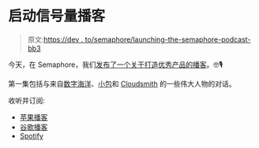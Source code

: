 # 启动信号量播客

> 原文:[https://dev . to/semaphore/launching-the-semaphore-podcast-bb3](https://dev.to/semaphore/launching-the-semaphore-podcast-bb3)

今天，在 Semaphore，我们[发布了一个关于打造优秀产品的播客](https://semaphoreci.com/blog/launching-semaphore-podcast-the-uncut-chats)。🤓🎙

第一集包括与来自[数字海洋](https://semaphoreci.com/blog/semaphore-uncut-with-eddie-zaneski-digitalocean)、[小包](https://semaphoreci.com/blog/jacob-smith-packet-on-running-an-infrastructure-product-and-arm-wireless-and-hardware-as-a-part-of-developer-stack)和 [Cloudsmith](https://semaphoreci.com/blog/lee-skillen-from-cloudsmith-on-streamlined-software-packaging) 的一些伟大人物的对话。

收听并订阅:

*   [苹果播客](https://podcasts.apple.com/us/podcast/semaphore-uncut/id1463768812)
*   [谷歌播客](https://play.google.com/music/m/Iab47jnyhhd2sxau25rnhmkxdom?t=Semaphore_Uncut)
*   [Spotify](https://open.spotify.com/show/6Tqtzmt78HtlMeNROHAgzh)